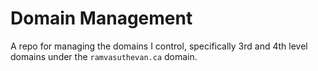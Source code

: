 # Domain Management

A repo for managing the domains I control, specifically 3rd and 4th level domains under the `ramvasuthevan.ca` domain.